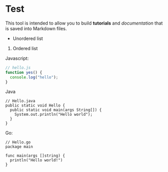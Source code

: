 # Test

This tool is intended to allow you to build **tutorials** and _documentation_ that is saved into Markdown files.

- Unordered list
1. Ordered list

Javascript:

```javascript
// hello.js
function yes() {
  console.log("hello");
}
```

Java

```
// Hello.java
public static void Hello {
  public static void main(args String[]) {
    System.out.println("Hello world");
  }
}
```

Go:

```
// Hello.go
package main

func main(args []string) {
  println("Hello world!")
}
```